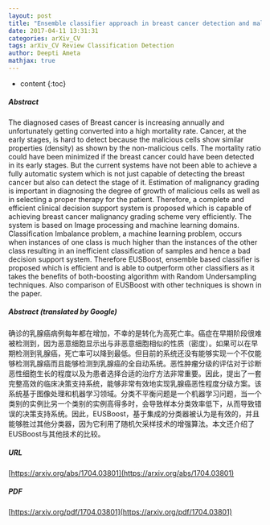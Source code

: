 ```yaml
---
layout: post
title: "Ensemble classifier approach in breast cancer detection and malignancy grading- A review"
date: 2017-04-11 13:31:31
categories: arXiv_CV
tags: arXiv_CV Review Classification Detection
author: Deepti Ameta
mathjax: true
---
```


* content
{:toc}

##### Abstract
The diagnosed cases of Breast cancer is increasing annually and unfortunately getting converted into a high mortality rate. Cancer, at the early stages, is hard to detect because the malicious cells show similar properties (density) as shown by the non-malicious cells. The mortality ratio could have been minimized if the breast cancer could have been detected in its early stages. But the current systems have not been able to achieve a fully automatic system which is not just capable of detecting the breast cancer but also can detect the stage of it. Estimation of malignancy grading is important in diagnosing the degree of growth of malicious cells as well as in selecting a proper therapy for the patient. Therefore, a complete and efficient clinical decision support system is proposed which is capable of achieving breast cancer malignancy grading scheme very efficiently. The system is based on Image processing and machine learning domains. Classification Imbalance problem, a machine learning problem, occurs when instances of one class is much higher than the instances of the other class resulting in an inefficient classification of samples and hence a bad decision support system. Therefore EUSBoost, ensemble based classifier is proposed which is efficient and is able to outperform other classifiers as it takes the benefits of both-boosting algorithm with Random Undersampling techniques. Also comparison of EUSBoost with other techniques is shown in the paper.

##### Abstract (translated by Google)
确诊的乳腺癌病例每年都在增加，不幸的是转化为高死亡率。癌症在早期阶段很难被检测到，因为恶意细胞显示出与非恶意细胞相似的性质（密度）。如果可以在早期检测到乳腺癌，死亡率可以降到最低。但目前的系统还没有能够实现一个不仅能够检测乳腺癌而且能够检测到乳腺癌的全自动系统。恶性肿瘤分级的评估对于诊断恶性细胞生长的程度以及为患者选择合适的治疗方法非常重要。因此，提出了一套完整高效的临床决策支持系统，能够非常有效地实现乳腺癌恶性程度分级方案。该系统基于图像处理和机器学习领域。分类不平衡问题是一个机器学习问题，当一个类别的实例比另一个类别的实例高得多时，会导致样本分类效率低下，从而导致错误的决策支持系统。因此，EUSBoost，基于集成的分类器被认为是有效的，并且能够胜过其他分类器，因为它利用了随机欠采样技术的增强算法。本文还介绍了EUSBoost与其他技术的比较。

##### URL
[https://arxiv.org/abs/1704.03801](https://arxiv.org/abs/1704.03801)

##### PDF
[https://arxiv.org/pdf/1704.03801](https://arxiv.org/pdf/1704.03801)

